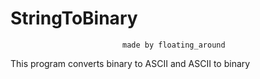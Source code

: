 # StringToBinary
							 made by floating_around
This program converts binary to ASCII and ASCII to binary
